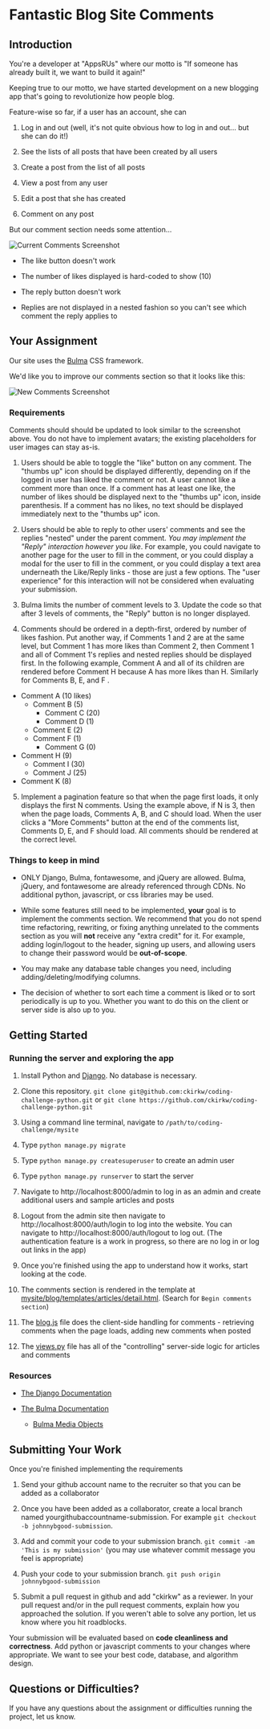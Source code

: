 # Fantastic Blog Site Comments
## Introduction

You're a developer at "AppsRUs" where our motto is "If someone has already built it, we want to build it again!"

Keeping true to our motto, we have started development on a new blogging app that's going to revolutionize how people blog.

Feature-wise so far, if a user has an account, she can

1. Log in and out (well, it's not quite obvious how to log in and out... but she can do it!)

2. See the lists of all posts that have been created by all users

3. Create a post from the list of all posts

4. View a post from any user

5. Edit a post that she has created

6. Comment on any post

But our comment section needs some attention...

![Current Comments Screenshot](docs/comments.png)

* The like button doesn't work

* The number of likes displayed is hard-coded to show (10)

* The reply button doesn't work

* Replies are not displayed in a nested fashion so you can't see which comment the reply applies to

## Your Assignment

Our site uses the [Bulma](https://bulma.io) CSS framework. 

We'd like you to improve our comments section so that it looks like this:

![New Comments Screenshot](docs/proposed_comments.png)

### Requirements
Comments should should be updated to look similar to the screenshot above. You do not have to implement avatars; the existing placeholders for user images can stay as-is.

1. Users should be able to toggle the "like" button on any comment. The "thumbs up" icon should be displayed differently, depending on if the logged in user has liked the comment or not. A user cannot like a comment more than once. If a comment has at least one like, the number of likes should be displayed next to the "thumbs up" icon, inside parenthesis. If a comment has no likes, no text should be displayed immediately next to the "thumbs up" icon. 

2. Users should be able to reply to other users' comments and see the replies "nested" under the parent comment. _You may implement the "Reply" interaction however you like_. For example, you could navigate to another page for the user to fill in the comment, or you could display a modal for the user to fill in the comment, or you could display a text area underneath the Like/Reply links - those are just a few options. The "user experience" for this interaction will not be considered when evaluating your submission.

3. Bulma limits the number of comment levels to 3. Update the code so that after 3 levels of comments, the "Reply" button is no longer displayed.

4. Comments should be ordered in a depth-first, ordered by number of likes fashion. Put another way, if Comments 1 and 2 are at the same level, but Comment 1 has more likes than Comment 2, then Comment 1 and all of Comment 1's replies and nested replies should be displayed first. In the following example, Comment A and all of its children are rendered before Comment H because A has more likes than H. Similarly for Comments B, E, and F
.

- Comment A (10 likes)
  - Comment B (5)
    - Comment C (20)
    - Comment D (1)
  - Comment E (2)
  - Comment F (1)
    - Comment G (0)
- Comment H (9)
  - Comment I (30)
  - Comment J (25)
- Comment K (8)

5. Implement a pagination feature so that when the page first loads, it only displays the first N comments. Using the example above, if N is 3, then when the page loads, Comments A, B, and C should load. When the user clicks a "More Comments" button at the end of the comments list, Comments D, E, and F should load. All comments should be rendered at the correct level.

### Things to keep in mind

* ONLY Django, Bulma, fontawesome, and jQuery are allowed. Bulma, jQuery, and fontawesome are already referenced through CDNs. No additional python, javascript, or css libraries may be used.

* While some features still need to be implemented, **your** goal is to implement the comments section. We recommend that you do not spend time refactoring, rewriting, or fixing anything unrelated to the comments section as you will **not** receive any "extra credit" for it. For example, adding login/logout to the header, signing up users, and allowing users to change their password would be **out-of-scope**.

* You may make any database table changes you need, including adding/deleting/modifying columns. 

* The decision of whether to sort each time a comment is liked or to sort periodically is up to you. Whether you want to do this on the client or server side is also up to you.

## Getting Started

### Running the server and exploring the app
1. Install Python and [Django](https://docs.djangoproject.com/en/3.0/intro/install/). No database is necessary.

2. Clone this repository. `git clone git@github.com:ckirkw/coding-challenge-python.git` or `git clone https://github.com/ckirkw/coding-challenge-python.git`

3. Using a command line terminal, navigate to `/path/to/coding-challenge/mysite`

4. Type `python manage.py migrate`

5. Type `python manage.py createsuperuser` to create an admin user

6. Type `python manage.py runserver` to start the server

7. Navigate to http://localhost:8000/admin to log in as an admin and 
create additional users and sample articles and posts

8. Logout from the admin site then navigate to http://localhost:8000/auth/login to log into the website. You can navigate to http://localhost:8000/auth/logout to log out. (The authentication feature is a work in progress, so there are no log in or log out links in the app)

9. Once you're finished using the app to understand how it works, start looking at the code. 

10. The comments section is rendered in the template at
[mysite/blog/templates/articles/detail.html](mysite/blog/templates/articles/detail.html). (Search for `Begin comments section`)

11. The [blog.js](mysite/blog/static/blog.js) file does the client-side handling for comments - retrieving comments when the page loads, adding new comments when posted

12. The [views.py](mysite/blog/views.py) file has all of the "controlling" server-side logic for articles and comments

### Resources
* [The Django Documentation](https://docs.djangoproject.com/en/3.0/)

* [The Bulma Documentation](https://bulma.io/documentation/)
  * [Bulma Media Objects](https://bulma.io/documentation/layout/media-object/)

## Submitting Your Work

Once you're finished implementing the requirements

1. Send your github account name to the recruiter so that you can be added as a collaborator

2. Once you have been added as a collaborator, create a local branch named yourgithubaccountname-submission. For example `git checkout -b johnnybgood-submission`.

3. Add and commit your code to your submission branch. `git commit -am 'This is my submission'` (you may use whatever commit message you feel is appropriate)

4. Push your code to your submission branch. `git push origin johnnybgood-submission`

5. Submit a pull request in github and add "ckirkw" as a reviewer. In your pull request and/or in the pull request comments, explain how you approached the solution. If you weren't able to solve any portion, let us know where you hit roadblocks.

Your submission will be evaluated based on **code cleanliness and correctness**. Add python or javascript comments to your changes where appropriate. We want to see your best code, database, and algorithm design.

## Questions or Difficulties?
If you have any questions about the assignment or difficulties running the project, let us know.




